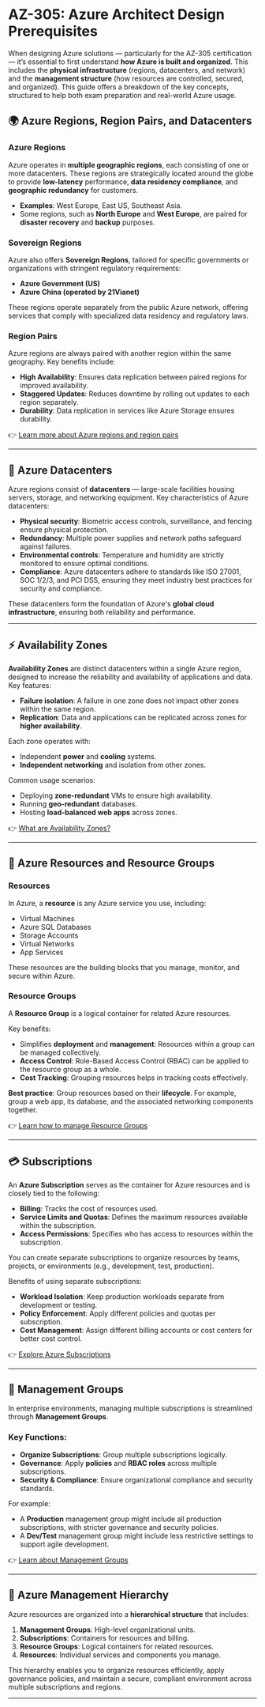 # AZ-305: Azure Architect Design Prerequisites

When designing Azure solutions — particularly for the AZ-305 certification — it’s essential to first understand **how Azure is built and organized**. This includes the **physical infrastructure** (regions, datacenters, and network) and the **management structure** (how resources are controlled, secured, and organized). This guide offers a breakdown of the key concepts, structured to help both exam preparation and real-world Azure usage.


   ## 🌍 Azure Regions, Region Pairs, and Datacenters

   ### Azure Regions

   Azure operates in **multiple geographic regions**, each consisting of one or more datacenters. These regions are strategically located around the globe to provide **low-latency** performance, **data residency compliance**, and **geographic redundancy** for customers.

   * **Examples**: West Europe, East US, Southeast Asia.
   * Some regions, such as **North Europe** and **West Europe**, are paired for **disaster recovery** and **backup** purposes.

   ### Sovereign Regions

   Azure also offers **Sovereign Regions**, tailored for specific governments or organizations with stringent regulatory requirements:

   * **Azure Government (US)**
   * **Azure China (operated by 21Vianet)**

   These regions operate separately from the public Azure network, offering services that comply with specialized data residency and regulatory laws.

   ### Region Pairs

   Azure regions are always paired with another region within the same geography. Key benefits include:

   * **High Availability**: Ensures data replication between paired regions for improved availability.
   * **Staggered Updates**: Reduces downtime by rolling out updates to each region separately.
   * **Durability**: Data replication in services like Azure Storage ensures durability.

   👉 [Learn more about Azure regions and region pairs](https://learn.microsoft.com/en-us/azure/reliability/availability-zones-overview#what-are-availability-zones)

   ---

   ## 🏢 Azure Datacenters

   Azure regions consist of **datacenters** — large-scale facilities housing servers, storage, and networking equipment. Key characteristics of Azure datacenters:

   * **Physical security**: Biometric access controls, surveillance, and fencing ensure physical protection.
   * **Redundancy**: Multiple power supplies and network paths safeguard against failures.
   * **Environmental controls**: Temperature and humidity are strictly monitored to ensure optimal conditions.
   * **Compliance**: Azure datacenters adhere to standards like ISO 27001, SOC 1/2/3, and PCI DSS, ensuring they meet industry best practices for security and compliance.

   These datacenters form the foundation of Azure's **global cloud infrastructure**, ensuring both reliability and performance.

   ---

   ## ⚡ Availability Zones

   **Availability Zones** are distinct datacenters within a single Azure region, designed to increase the reliability and availability of applications and data. Key features:

   * **Failure isolation**: A failure in one zone does not impact other zones within the same region.
   * **Replication**: Data and applications can be replicated across zones for **higher availability**.

   Each zone operates with:

   * Independent **power** and **cooling** systems.
   * **Independent networking** and isolation from other zones.

   Common usage scenarios:

   * Deploying **zone-redundant** VMs to ensure high availability.
   * Running **geo-redundant** databases.
   * Hosting **load-balanced web apps** across zones.

   👉 [What are Availability Zones?](https://learn.microsoft.com/en-us/azure/reliability/availability-zones-overview)

   ---

   ## 🔧 Azure Resources and Resource Groups

   ### Resources

   In Azure, a **resource** is any Azure service you use, including:

   * Virtual Machines
   * Azure SQL Databases
   * Storage Accounts
   * Virtual Networks
   * App Services

   These resources are the building blocks that you manage, monitor, and secure within Azure.

   ### Resource Groups

   A **Resource Group** is a logical container for related Azure resources.

   Key benefits:

   * Simplifies **deployment** and **management**: Resources within a group can be managed collectively.
   * **Access Control**: Role-Based Access Control (RBAC) can be applied to the resource group as a whole.
   * **Cost Tracking**: Grouping resources helps in tracking costs effectively.

   **Best practice**: Group resources based on their **lifecycle**. For example, group a web app, its database, and the associated networking components together.

   👉 [Learn how to manage Resource Groups](https://learn.microsoft.com/en-us/azure/azure-resource-manager/management/manage-resource-groups-portal)

   ---

   ## 💳 Subscriptions

   An **Azure Subscription** serves as the container for Azure resources and is closely tied to the following:

   * **Billing**: Tracks the cost of resources used.
   * **Service Limits and Quotas**: Defines the maximum resources available within the subscription.
   * **Access Permissions**: Specifies who has access to resources within the subscription.

   You can create separate subscriptions to organize resources by teams, projects, or environments (e.g., development, test, production).

   Benefits of using separate subscriptions:

   * **Workload Isolation**: Keep production workloads separate from development or testing.
   * **Policy Enforcement**: Apply different policies and quotas per subscription.
   * **Cost Management**: Assign different billing accounts or cost centers for better cost control.

   👉 [Explore Azure Subscriptions](https://learn.microsoft.com/en-us/azure/cost-management-billing/manage/create-subscription)

   ---

   ## 🏢 Management Groups

   In enterprise environments, managing multiple subscriptions is streamlined through **Management Groups**.

   ### Key Functions:

   * **Organize Subscriptions**: Group multiple subscriptions logically.
   * **Governance**: Apply **policies** and **RBAC roles** across multiple subscriptions.
   * **Security & Compliance**: Ensure organizational compliance and security standards.

   For example:

   * A **Production** management group might include all production subscriptions, with stricter governance and security policies.
   * A **Dev/Test** management group might include less restrictive settings to support agile development.

   👉 [Learn about Management Groups](https://learn.microsoft.com/en-us/azure/governance/management-groups/overview)

   ---

   ## 🧭 Azure Management Hierarchy

   Azure resources are organized into a **hierarchical structure** that includes:

   1. **Management Groups**: High-level organizational units.
   2. **Subscriptions**: Containers for resources and billing.
   3. **Resource Groups**: Logical containers for related resources.
   4. **Resources**: Individual services and components you manage.

   This hierarchy enables you to organize resources efficiently, apply governance policies, and maintain a secure, compliant environment across multiple subscriptions and regions.

   ---
